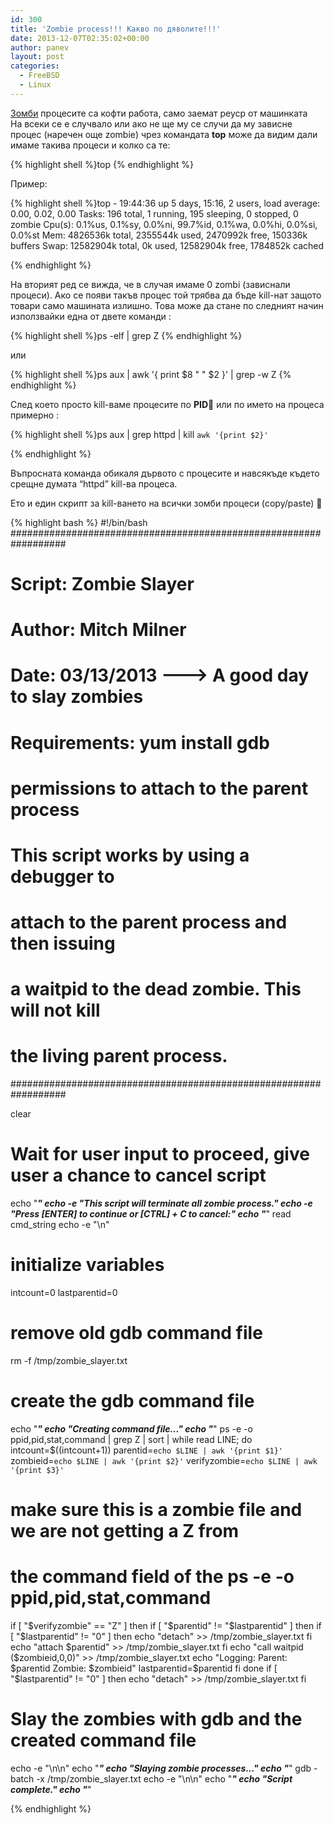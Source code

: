 ```yaml
---
id: 300
title: 'Zombie process!!! Какво по дяволите!!!'
date: 2013-12-07T02:35:02+00:00
author: panev
layout: post
categories:
  - FreeBSD
  - Linux
---
```

<a href="http://en.wikipedia.org/wiki/Zombie_process" title="Zombie" target="_blank">Зомби</a> процесите са кофти работа, само заемат реуср от машинката  
На всеки се е случвало или ако не ще му се случи да му зависне процес (наречен още zombie) чрез командата **top** може да видим дали имаме такива процеси и колко са те:

{% highlight shell %}top
{% endhighlight %}

Пример:

{% highlight shell %}top - 19:44:36 up 5 days, 15:16,  2 users,  load average: 0.00, 0.02, 0.00
Tasks: 196 total,   1 running, 195 sleeping,   0 stopped,   0 zombie
Cpu(s):  0.1%us,  0.1%sy,  0.0%ni, 99.7%id,  0.1%wa,  0.0%hi,  0.0%si,  0.0%st
Mem:   4826536k total,  2355544k used,  2470992k free,   150336k buffers
Swap: 12582904k total,        0k used, 12582904k free,  1784852k cached

{% endhighlight %}

На вторият ред се вижда, че в случая имаме 0 zombi (зависнали процеси). Ако се появи такъв процес той трябва да бъде kill-нат защото товари само машината излишно. Това може да стане по следният начин използвайки една от двете команди :

{% highlight shell %}ps -elf | grep Z
{% endhighlight %}

или 

{% highlight shell %}ps aux | awk '{ print $8 " " $2 }' | grep -w Z
{% endhighlight %}

След което просто kill-ваме процесите по **PID**🙂 или по името на процеса примерно :

{% highlight shell %}ps aux | grep httpd | kill `awk '{print $2}'`

{% endhighlight %}

Въпросната команда обикаля дървото с процесите и навсякъде където срещне думата “httpd” kill-ва процеса.

Ето и един скрипт за kill-ването на всички зомби процеси (copy/paste) 🙂

{% highlight bash %}
#!/bin/bash
##################################################################
# Script: Zombie Slayer
# Author: Mitch Milner
# Date:   03/13/2013 ---> A good day to slay zombies
#
# Requirements: yum install gdb
#               permissions to attach to the parent process
#
# This script works by using a debugger to
# attach to the parent process and then issuing
# a waitpid to the dead zombie. This will not kill
# the living parent process.
##################################################################

clear
# Wait for user input to proceed, give user a chance to cancel script
echo "***********************************************************"
echo -e "This script will terminate all zombie process."
echo -e "Press [ENTER] to continue or [CTRL] + C to cancel:"
echo "***********************************************************"
read cmd_string
echo -e "\n"

# initialize variables
intcount=0
lastparentid=0

# remove old gdb command file
rm -f /tmp/zombie_slayer.txt

# create the gdb command file
echo "***********************************************************"
echo "Creating command file..."
echo "***********************************************************"
ps -e -o ppid,pid,stat,command | grep Z | sort | while read LINE; do
  intcount=$((intcount+1))
  parentid=`echo $LINE | awk '{print $1}'`
  zombieid=`echo $LINE | awk '{print $2}'`
  verifyzombie=`echo $LINE | awk '{print $3}'`

  # make sure this is a zombie file and we are not getting a Z from
  # the command field of the ps -e -o ppid,pid,stat,command
  if [ "$verifyzombie" == "Z" ]
  then
    if [ "$parentid" != "$lastparentid" ]
    then
      if [ "$lastparentid" != "0" ]
      then
        echo "detach" >> /tmp/zombie_slayer.txt
      fi
    echo "attach $parentid" >> /tmp/zombie_slayer.txt
    fi
    echo "call waitpid ($zombieid,0,0)" >> /tmp/zombie_slayer.txt
    echo "Logging: Parent: $parentid  Zombie: $zombieid"
    lastparentid=$parentid
  fi
done
if [ "$lastparentid" != "0" ]
then
  echo "detach" >> /tmp/zombie_slayer.txt
fi

# Slay the zombies with gdb and the created command file
echo -e "\n\n"
echo "***********************************************************"
echo "Slaying zombie processes..."
echo "***********************************************************"
gdb -batch -x /tmp/zombie_slayer.txt
echo -e "\n\n"
echo "***********************************************************"
echo "Script complete."
echo "***********************************************************"

{% endhighlight %}
